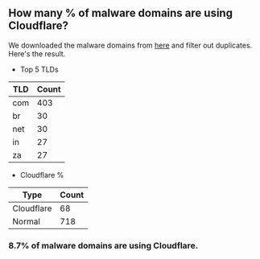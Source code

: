 ## How many % of malware domains are using Cloudflare?


We downloaded the malware domains from [here](https://urlhaus.abuse.ch) and filter out duplicates.
Here's the result.


[//]: # (start replacement)


- Top 5 TLDs

| TLD | Count |
| --- | --- |
| com | 403 |
| br | 30 |
| net | 30 |
| in | 27 |
| za | 27 |


- Cloudflare %

| Type | Count |
| --- | --- |
| Cloudflare | 68 |
| Normal | 718 |


### 8.7% of malware domains are using Cloudflare.
